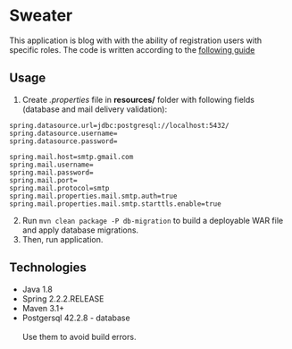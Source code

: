 # Sweater <br/>
This application is blog with with the ability of registration users with specific roles. The code is written according to the [following guide](https://www.youtube.com/playlist?list=PLU2ftbIeotGoGSEUf54LQH-DgiQPF2XRO)   <br/>
## Usage
1. Create *.properties* file in **resources/** folder with following fields (database and mail delivery validation):
```
spring.datasource.url=jdbc:postgresql://localhost:5432/
spring.datasource.username=
spring.datasource.password=
```
```
spring.mail.host=smtp.gmail.com
spring.mail.username= 
spring.mail.password=
spring.mail.port=
spring.mail.protocol=smtp
spring.mail.properties.mail.smtp.auth=true
spring.mail.properties.mail.smtp.starttls.enable=true
```
2. Run ```mvn clean package -P db-migration``` to build a deployable WAR file and apply database migrations.
3. Then, run application.
## Technologies 
- Java 1.8
- Spring 2.2.2.RELEASE
- Maven 3.1+
- Postgersql 42.2.8 - database <br/><br/>
Use them to avoid build errors.


